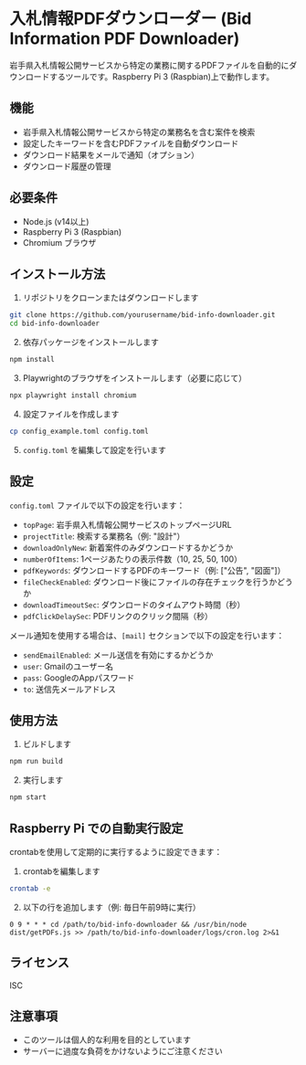# 入札情報PDFダウンローダー (Bid Information PDF Downloader)

岩手県入札情報公開サービスから特定の業務に関するPDFファイルを自動的にダウンロードするツールです。Raspberry Pi 3 (Raspbian)上で動作します。

## 機能

- 岩手県入札情報公開サービスから特定の業務名を含む案件を検索
- 設定したキーワードを含むPDFファイルを自動ダウンロード
- ダウンロード結果をメールで通知（オプション）
- ダウンロード履歴の管理

## 必要条件

- Node.js (v14以上)
- Raspberry Pi 3 (Raspbian)
- Chromium ブラウザ

## インストール方法

1. リポジトリをクローンまたはダウンロードします

```bash
git clone https://github.com/yourusername/bid-info-downloader.git
cd bid-info-downloader
```

2. 依存パッケージをインストールします

```bash
npm install
```

3. Playwrightのブラウザをインストールします（必要に応じて）

```bash
npx playwright install chromium
```

4. 設定ファイルを作成します

```bash
cp config_example.toml config.toml
```

5. `config.toml` を編集して設定を行います

## 設定

`config.toml` ファイルで以下の設定を行います：

- `topPage`: 岩手県入札情報公開サービスのトップページURL
- `projectTitle`: 検索する業務名（例: "設計"）
- `downloadOnlyNew`: 新着案件のみダウンロードするかどうか
- `numberOfItems`: 1ページあたりの表示件数（10, 25, 50, 100）
- `pdfKeywords`: ダウンロードするPDFのキーワード（例: ["公告", "図面"]）
- `fileCheckEnabled`: ダウンロード後にファイルの存在チェックを行うかどうか
- `downloadTimeoutSec`: ダウンロードのタイムアウト時間（秒）
- `pdfClickDelaySec`: PDFリンクのクリック間隔（秒）

メール通知を使用する場合は、`[mail]` セクションで以下の設定を行います：

- `sendEmailEnabled`: メール送信を有効にするかどうか
- `user`: Gmailのユーザー名
- `pass`: GoogleのAppパスワード
- `to`: 送信先メールアドレス

## 使用方法

1. ビルドします

```bash
npm run build
```

2. 実行します

```bash
npm start
```

## Raspberry Pi での自動実行設定

crontabを使用して定期的に実行するように設定できます：

1. crontabを編集します

```bash
crontab -e
```

2. 以下の行を追加します（例: 毎日午前9時に実行）

```
0 9 * * * cd /path/to/bid-info-downloader && /usr/bin/node dist/getPDFs.js >> /path/to/bid-info-downloader/logs/cron.log 2>&1
```

## ライセンス

ISC

## 注意事項

- このツールは個人的な利用を目的としています
- サーバーに過度な負荷をかけないようにご注意ください